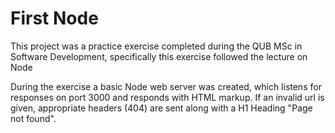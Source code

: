 # First Node

This project was a practice exercise completed during the QUB MSc in Software Development,
specifically this exercise followed the lecture on Node

During the exercise a basic Node web server was created, which listens for responses on port 3000 and responds with HTML markup.
If an invalid url is given, appropriate headers (404) are sent along with a H1 Heading "Page not found".